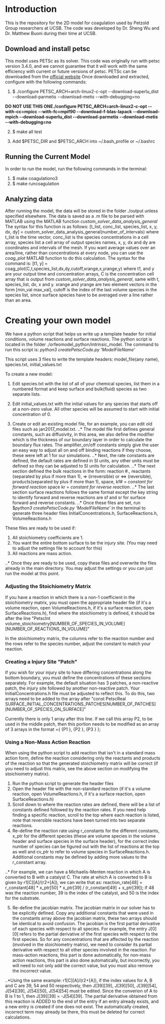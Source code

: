 # Introduction
This is the repository for the 2D model for coagulation used by Petzold Group researchers at UCSB. The code was developed by Dr. Sheng Wu and Dr. Matthew Buoni during their time at UCSB.

## Download and install petsc
This model uses PETSc as its solver. This code was originally run with petsc version 3.4.0, and we cannot guarantee that it will work with the same efficiency with current or future versions of petsc. PETSc can be downloaded from the [official website](https://www.mcs.anl.gov/petsc/download/index.html)
Once downloaded and extracted, configure with the following commands:

1. $ ./configure PETSC_ARCH=arch-linux2-c-opt --download-superlu_dist --download-parmetis --download-metis --with-debugging=no

**DO NOT USE THIS ONE./configure PETSC_ARCH=arch-linux2-c-opt --with-cc=mpicc --with-fc=mpif90 --download-f-blas-lapack --download-mpich --download-superlu_dist --download-parmetis --download-metis --with-debugging=no**

2. $ make all test

3. Add $PETSC_DIR and $PETSC_ARCH into ~/.bash_profile or ~/.bashrc

## Running the Current Model

In order to run the model, run the following commands in the terminal:

1. $ make coagulationo3
2. $ make runcoagulation

## Analyzing data

After running the model, the data will be stored in the folder ./output unless specified elsewhere. The data is saved as a .m file to be parsed with MATLAB using the MATLAB function *custom_solver_data_analysis_general* The syntax for this function is as follows:
[t_list, conc_list, species_list, x, y, dx, dy] = custom_solver_data_analysis_general(number_of_intervals) where t_list is the time vector, conc_list is the species concentrations in a cell array, species list a cell array of output species names, x, y, dx and dy are coordinates and intervals of the mesh.
If you want average values over an area/line, rather than concentrations at every node, you can use the *coag_plot* MATLAB function to do this calculation. The syntax for the command is:
[t1, y] = coag_plot(C,t,species_list,dx,dy,cutoff,xrange,x,yrange,y)
where t1, and y are your output time and concentration arrays, C is the concentration cell array that is output from *custom_solver_data_analysis_general*, same with t, species_list, dx, x and y. xrange and yrange are two element vectors in the form [min_val max_val], cutoff is the index of the last volume species in the species list, since surface species have to be averaged over a line rather than an area.

# Creating your own model

We have a python script that helps us write up a template header for initial conditions, volume reactions and surface reactions. The python script is located in the folder ./orfeomodel_python/intrinsic_model. The command to run this script is: *python3 createPetscCode.py \'ModelFileName\'*

This script uses 3 files to write the template headers: model_file(any name), species.txt, initial_values.txt

To create a new model:
1. Edit species.txt with the list of all of your chemical species, list them in a numbered format and keep surface and bulk(fluid) species as two separate lists.

2. Edit initial_values.txt with the initial values for any species that starts off at a non-zero value. All other species will be assumed to start with initial concentration of 0.

3. Create or edit an existing model file, for an example, you can edit old files such as jan2017_model.txt. 
..* The model file first defines general constants, such as diffusivity, in this area, we also define the modifier which is the thickness of our boundary layer in order to calculate the boundary flux rates. The amplifier_on/off constants simply give the user an easy way to adjust all on and off binding reactions if they choose, these were left at 1 for our simulations. 
..* Next, the rate constants are defined, the default rates are defined in SI units, any other units must be defined so they can be adjusted to SI units for calculation. 
..* The next section defined the bulk reactions in the form: reaction #., reactants (separated by plus if more than 1), => (irreversible) or <=> (reversible), products(separated by plus if more than 1), space, kf# = *constant for forward reaction* space kr = *constant for reverse reaction*.
..* The last section surface reactions follows the same format except the key string to identify forward and reverse reactions are sf and sr for surface forward and reverse constants.
..* Once these files are set, run $*python3 createPetscCode.py \'ModelFileName\'* in the terminal to generate three header files InitialConcentrations.h, SurfaceReactions.h, VolumeReactions.h

These files are ready to be used if:

1. All stoichiometry coefficients are 1.
2. You want the entire bottom surface to be the injury site. (You may need to adjust the settings file to account for this)
3. All reactions are mass action.

..* Once they are ready to be used, copy these files and overwrite the files already in the main directory. You may adjust the settings or you can just run the model at this point.

### Adjusting the Stoichiometry Matrix
If you have a reaction in which there is a non-1 coefficient in the stoichiometry matrix, you must open the appropriate header file (if it's a volume reaction, open VolumeReactions.h, if it's a surface reaction, open SurfaceReactions.h), find where the stoichiometry is defined, it should be after the line "PetscInt  volume_stoichiometry[NUMBER_OF_SPECIES_IN_VOLUME][NUMBER_OF_REACTIONS_IN_VOLUME]"

In the stoichiometry matrix, the columns refer to the reaction number and the rows refer to the species number, adjust the constant to match your reaction.

### Creating a Injury Site "Patch"

If you wish for your injury site to have differing concentrations along the bottom boundary, you must define the concentrations of these sections separately. For example, the default situation has 3 patches, a non-reactive patch, the injury site followed by another non-reactive patch. Your InitialConcentrations.h file must be adjusted to reflect this. To do this, two arrays need to be added to the array after "const PetscReal SURFACE_INITIAL_CONCENTRATIONS_PATCHES[NUMBER_OF_PATCHES][NUMBER_OF_SPECIES_ON_SURFACE]"

Currently there is only 1 array after this line. If we call this array P2, to be used in the middle patch, then this portion needs to be modified as an array of 3 arrays in the format
={
  {P1
  },
  {P2
  },
  {P3
  }
 };
 
### Using a Non-Mass Action Reaction

When using the python script to add reaction that isn't in a standard mass action form, define the reaction considering only the reactants and products of the reaction so that the generated stoichiometry matrix will be correct (if you need to adjust this matrix, see the above section on modifying the stoichiometry matrix).

1. Run the python script to generate the header files
2. Open the header file with the non-standard reaction (if it's a volume reaction, open VolumeReactions.h, if it's a surface reaction, open SurfaceReactions.h)
3. Scroll down to where the reaction rates are defined, there will be a list of constants defined followed by the reaction rates. If you need help finding a specific reaction, scroll to the top where each reaction is listed, note that reversible reactions have been turned into two separate reactions.
4. Re-define the reaction rate using r_constants for the different constants, x_ptr for the different species (these are volume species in the volume header and surface species in the surface header), for the correct index number of species can be figured out with the list of reactions at the top as well and cv_ptr to refer to volume species in SurfaceReactions.h. Additional constants may be defined by adding more values to the r_constant array. 

..* For example, we can have a Michaelis-Menten reaction in which A is converted to B with a catalyst C. The rate at which A is converted to B is given by r1[C][A]/(r2+[A]), we can write that as: reaction_rate[48] = r_constant[48] * x_ptr[50] * x_ptr[39] / (r_constant[49] + x_ptr[39]); if 48 was the reaction number, 39 is the index of the catalyst, and 50 is the index for the substrate.

5. Re-define the jacobian matrix. The jacobian matrix in our solver has to be explicitly defined. Copy any additional constants that were used in the constants array above the jacobian matrix, these two arrays should be identical to avoid confusion. The jacobian is the first partial derivative of each species with respect to all species. For example, the entry J[0][0] refers to the partial derivative of the first species with respect to the first species. So for any concentrations that are affected by the reaction (involved in the stoichiometry matrix), we need to consider its partial derivative with respect to all other species involved in the reaction. For mass-action reactions, this part is done automatically, for non-mass action reactions, this part is also done automatically, but incorrectly, you will need to not only add the correct value, but you must also remove the incorrect value.

..*Using the same example: r1[C][A]/(r2+[A]), if the index values for A, B and C are 39, 54 and 50 respectively, then J[39][39], J[39][50], J[39][54], J[54][39], J[54][50], J[54][54] must be edited. Since the converion of A to B is 1 to 1, then J[39][39] = -J[54][39]. The partial derivative obtained from this reaction is ADDED to the end of the entry if an entry already exists, and a new entry is created if one does not exist. The automatically created, incorrect term may already be there, this must be deleted for correct calculations.

